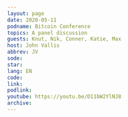 ```yaml
---
layout: page
date: 2020-05-11
podname: Bitcoin Conference
topics: A panel discussion
guests: Knut, Nik, Conner, Katie, Max
host: John Vallis
abbrev: JV
sode: 
star: 
lang: EN
code: 
link: 
podlink: 
youtube: https://youtu.be/D11bW2YlNJ8
archive: 
---
```

